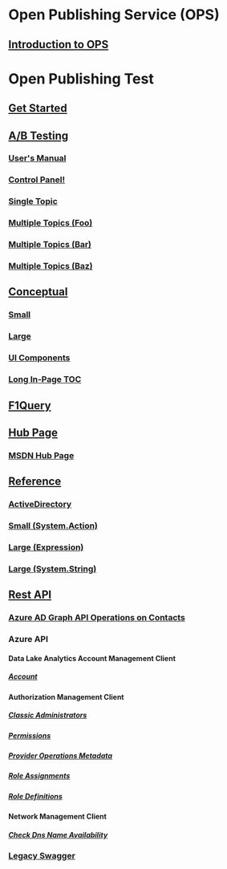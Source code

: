 # Open Publishing Service (OPS)
## [Introduction to OPS](https://ppe.msdn.microsoft.com/en-us/openpublishing/docs?branch=master)
# Open Publishing Test
## [Get Started](index.md)
## [A/B Testing](./abtesting/index.md)
### [User's Manual](./abtesting/users-manual-content.md)
### [Control Panel!](./abtesting/control-panel.md)
### [Single Topic](./abtesting/single-topic.md)
### [Multiple Topics (Foo)](./abtesting/multiple-topics-foo.md)
### [Multiple Topics (Bar)](./abtesting/multiple-topics-bar.md)
### [Multiple Topics (Baz)](./abtesting/multiple-topics-baz.md)
## [Conceptual](./conceptual/index.md)
### [Small](./conceptual/small.md)
### [Large](./conceptual/large.md)
### [UI Components](./conceptual/ui-components.md)
### [Long In-Page TOC](./conceptual/long-in-page-toc.md)
## [F1Query](./f1query/index.md)
## [Hub Page](./hubpage/index.md)
### [MSDN Hub Page](./hubpage/msdn.md)
## [Reference](./reference/index.md)
### [ActiveDirectory](./reference/Microsoft.IdentityModel.Clients.ActiveDirectory.yml)
### [Small (System.Action)](./reference/System.Action.yml)
### [Large (Expression)](./reference/System.Linq.Expressions.Expression.yml)
### [Large (System.String)](./reference/System.String.yml)
## [Rest API](./restapi/index.md)
### [Azure AD Graph API Operations on Contacts](./restapi/contacts_swagger2.json)
### Azure API
#### Data Lake Analytics Account Management Client
##### [Account](./restapi/azure/account/Account.json)
#### Authorization Management Client
##### [Classic Administrators](./restapi/azure/authorization/ClassicAdministrators.json)
##### [Permissions](./restapi/azure/authorization/Permissions.json)
##### [Provider Operations Metadata](./restapi/azure/authorization/ProviderOperationsMetadata.json)
##### [Role Assignments](./restapi/azure/authorization/RoleAssignments.json)
##### [Role Definitions](./restapi/azure/authorization/RoleDefinitions.json)
#### Network Management Client
##### [Check Dns Name Availability](./restapi/azure/network/CheckDnsNameAvailability.json)
### [Legacy Swagger](./swagger/build.md)
